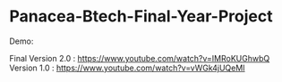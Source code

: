 # Panacea-Btech-Final-Year-Project


Demo:

Final Version 2.0 : https://www.youtube.com/watch?v=IMRoKUGhwbQ
Version 1.0 : https://www.youtube.com/watch?v=vWGk4jUQeMI
